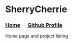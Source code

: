 # SherryCherrie
### [Home](https://sherrycherrie.github.io/SherryCherrie-github.io/) &nbsp;&nbsp;&nbsp;&nbsp;&nbsp;[Github Profile](https://github.com/SherryCherrie)
Home page and project listing
